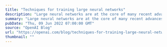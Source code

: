 ```yaml
---
title: "Techniques for training large neural networks"
description: "Large neural networks are at the core of many recent advances in AI, but training them is a difficult engineering and research challenge which requires orchestrating a cluster of GPUs to perform a single synchronized calculation."
summary: "Large neural networks are at the core of many recent advances in AI, but training them is a difficult engineering and research challenge which requires orchestrating a cluster of GPUs to perform a single synchronized calculation."
pubDate: "Thu, 09 Jun 2022 07:00:00 GMT"
source: "OpenAI Blog"
url: "https://openai.com/blog/techniques-for-training-large-neural-networks"
thumbnail: ""
---
```


